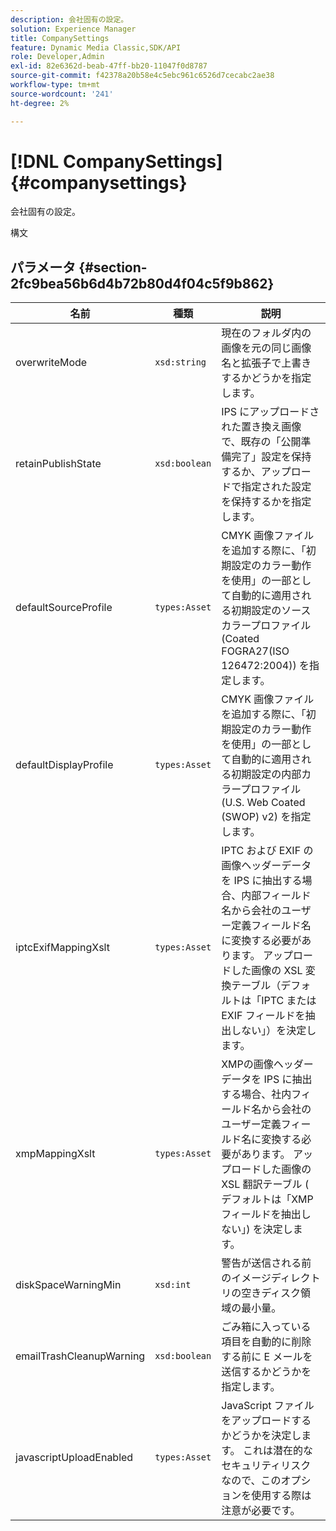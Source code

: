 ```yaml
---
description: 会社固有の設定。
solution: Experience Manager
title: CompanySettings
feature: Dynamic Media Classic,SDK/API
role: Developer,Admin
exl-id: 82e6362d-beab-47ff-bb20-11047f0d8787
source-git-commit: f42378a20b58e4c5ebc961c6526d7cecabc2ae38
workflow-type: tm+mt
source-wordcount: '241'
ht-degree: 2%

---
```


# [!DNL CompanySettings]{#companysettings}

会社固有の設定。

構文

## パラメータ {#section-2fc9bea56b6d4b72b80d4f04c5f9b862}

| 名前 | 種類 | 説明 |
|---|---|---|
| overwriteMode | `xsd:string` | 現在のフォルダ内の画像を元の同じ画像名と拡張子で上書きするかどうかを指定します。 |
| retainPublishState | `xsd:boolean` | IPS にアップロードされた置き換え画像で、既存の「公開準備完了」設定を保持するか、アップロードで指定された設定を保持するかを指定します。 |
| defaultSourceProfile | `types:Asset` | CMYK 画像ファイルを追加する際に、「初期設定のカラー動作を使用」の一部として自動的に適用される初期設定のソースカラープロファイル (Coated FOGRA27(ISO 126472:2004)) を指定します。 |
| defaultDisplayProfile | `types:Asset` | CMYK 画像ファイルを追加する際に、「初期設定のカラー動作を使用」の一部として自動的に適用される初期設定の内部カラープロファイル (U.S. Web Coated (SWOP) v2) を指定します。 |
| iptcExifMappingXslt | `types:Asset` | IPTC および EXIF の画像ヘッダーデータを IPS に抽出する場合、内部フィールド名から会社のユーザー定義フィールド名に変換する必要があります。 アップロードした画像の XSL 変換テーブル（デフォルトは「IPTC または EXIF フィールドを抽出しない」）を決定します。 |
| xmpMappingXslt | `types:Asset` | XMPの画像ヘッダーデータを IPS に抽出する場合、社内フィールド名から会社のユーザー定義フィールド名に変換する必要があります。 アップロードした画像の XSL 翻訳テーブル ( デフォルトは「XMPフィールドを抽出しない」) を決定します。 |
| diskSpaceWarningMin | `xsd:int` | 警告が送信される前のイメージディレクトリの空きディスク領域の最小量。 |
| emailTrashCleanupWarning | `xsd:boolean` | ごみ箱に入っている項目を自動的に削除する前に E メールを送信するかどうかを指定します。 |
| javascriptUploadEnabled | `types:Asset` | JavaScript ファイルをアップロードするかどうかを決定します。 これは潜在的なセキュリティリスクなので、このオプションを使用する際は注意が必要です。 |
